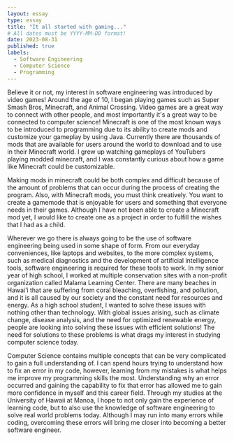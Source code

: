 ```yaml
---
layout: essay
type: essay
title: "It all started with gaming..."
# All dates must be YYYY-MM-DD format!
date: 2023-08-31
published: true
labels:
  - Software Engineering
  - Computer Science
  - Programming
---
```


Believe it or not, my interest in software engineering was introduced by video games! Around the age of 10, I began playing games such as Super Smash Bros, Minecraft, and Animal Crossing. Video games are a great way to connect with other people, and most importantly it's a great way to be connected to computer science! Minecraft is one of the most known ways to be introduced to programming due to its ability to create mods and customize your gameplay by using Java. Currently there are thousands of mods that are available for users around the world to download and to use in their Minecraft world. I grew up watching gameplays of YouTubers playing modded minecraft, and I was constantly curious about how a game like Minecraft could be customizable. 

Making mods in minecraft could be both complex and difficult because of the amount of problems that can occur during the process of creating the program. Also, with Minecraft mods, you must think creatively. You want to create a gamemode that is enjoyable for users and something that everyone needs in their games. Although I have not been able to create a Minecraft mod yet, I would like to create one as a project in order to fulfill the wishes that I had as a child. 

Wherever we go there is always going to be the use of software engineering being used in some shape of form. From our everyday conveniences, like laptops and websites, to the more complex systems, such as medical diagnostics and the development of artificial intelligence tools, software engineering is required for these tools to work. In my senior year of high school, I worked at multiple conservation sites with a non-profit organization called Malama Learning Center. There are many beaches in Hawai’i that are suffering from coral bleaching, overfishing, and pollution, and it is all caused by our society and the constant need for resources and energy. As a high school student, I wanted to solve these issues with nothing other than technology. With global issues arising, such as climate change, disease analysis, and the need for optimized renewable energy, people are looking into solving these issues with efficient solutions! The need for solutions to these problems is what drags my interest in studying computer science today.

Computer Science contains multiple concepts that can be very complicated to gain a full understanding of. I can spend hours trying to understand how to fix an error in my code, however, learning from my mistakes is what helps me improve my programming skills the most. Understanding why an error occurred and gaining the capability to fix that error has allowed me to gain more confidence in myself and this career field. Through my studies at the University of Hawaii at Manoa, I hope to not only gain the experience of learning code, but to also use the knowledge of software engineering to solve real world problems today. Although I may run into many errors while coding, overcoming these errors will bring me closer into becoming a better software engineer. 
